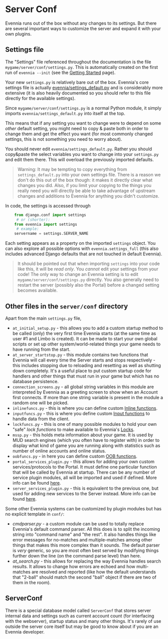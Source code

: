 # Server Conf


Evennia runs out of the box without any changes to its settings. But there are several important ways to customize the server and expand it with your own plugins. 

## Settings file

The "Settings" file referenced throughout the documentation is the file `mygame/server/conf/settings.py`. This is automatically created on the first run of `evennia --init` (see the [Getting Started](./Getting-Started) page). 

Your new `settings.py` is relatively bare out of the box. Evennia's core settings file is actually [evennia/settings_default.py](https://github.com/evennia/evennia/blob/master/evennia/settings_default.py) and is considerably more extensive (it is also heavily documented so you should refer to this file directly for the available settings). 

Since `mygame/server/conf/settings.py` is a normal Python module, it simply imports `evennia/settings_default.py` into itself at the top.

This means that if any setting you want to change were to depend on some *other* default setting, you might need to copy & paste both in order to change them and get the effect you want (for most commonly changed settings, this is not something you need to worry about).

You should never edit `evennia/settings_default.py`. Rather you should copy&paste the select variables you want to change into your `settings.py` and edit them there. This will overload the previously imported defaults.

> Warning: It may be tempting to copy everything from `settings_default.py` into your own settings file. There is a reason we don't do this out of the box though: it makes it directly clear what changes you did. Also, if you limit your copying to the things you really need you will directly be able to take advantage of upstream changes and additions to Evennia for anything you didn't customize. 

In code, the settings is accessed through 

```python
    from django.conf import settings
     # or (shorter):
    from evennia import settings
     # example:
    servername = settings.SERVER_NAME
```

Each setting appears as a property on the imported `settings` object.  You can also explore all possible options with `evennia.settings_full` (this also includes advanced Django defaults that are not touched in default Evennia). 

> It should be pointed out that when importing `settings` into your code like this, it will be *read only*. You *cannot* edit your settings from your code! The only way to change an Evennia setting is to edit `mygame/server/conf/settings.py` directly. You also generally need to restart the server (possibly also the Portal) before a changed setting becomes available. 

## Other files in the `server/conf` directory

Apart from the main `settings.py` file, 

- `at_initial_setup.py` - this allows you to add a custom startup method to be called (only) the very first time Evennia starts (at the same time as user #1 and Limbo is created). It can be made to start your own global scripts or set up other system/world-related things your game needs to have running from the start.
- `at_server_startstop.py` - this module contains two functions that Evennia will call every time the Server starts and stops respectively - this includes stopping due to reloading and resetting as well as shutting down completely. It's a useful place to put custom startup code for handlers and other things that must run in your game but which has no database persistence.
- `connection_screens.py` - all global string variables in this module are interpreted by Evennia as a greeting screen to show when an Account first connects. If more than one string variable is present in the module a random one will be picked.
- `inlinefuncs.py` - this is where you can define custom [Inline functions](./TextTags#inlinefuncs).
- `inputfuncs.py` - this is where you define custom [Input functions](./Inputfuncs) to handle data from the client.
- `lockfuncs.py` - this is one of many possible modules to hold your own "safe" *lock functions* to make available to Evennia's [Locks](./Locks).
- `mssp.py` - this holds meta information about your game. It is used by MUD search engines (which you often have to register with) in order to display what kind of game you are running along with
    statistics such as number of online accounts and online status.
- `oobfuncs.py` - in here you can define custom [OOB functions](./OOB).
- `portal_services_plugin.py` - this allows for adding your own custom services/protocols to the Portal. It must define one particular function that will be called by Evennia at startup. There can be any number of service plugin modules, all will be imported and used if defined. More info can be found [here](http://code.google.com/p/evennia/wiki/SessionProtocols#Adding_custom_Protocols).
- `server_services_plugin.py` - this is equivalent to the previous one, but used for adding new services to the Server instead. More info can be found [here](http://code.google.com/p/evennia/wiki/SessionProtocols#Adding_custom_Protocols).

Some other Evennia systems can be customized by plugin modules but has no explicit template in `conf/`:

- *cmdparser.py* - a custom module can be used to totally replace Evennia's default command parser. All this does is to split the incoming string into "command name" and "the rest". It also handles things like error messages for no-matches and multiple-matches among other things that makes this more complex than it sounds. The default parser is *very* generic, so you are most often best served by modifying things further down the line (on the command parse level) than here.
- *at_search.py* - this allows for replacing the way Evennia handles search results. It allows to change how errors are echoed and how multi-matches are resolved and reported (like how the default understands that "2-ball" should match the second "ball" object if there are two of them in the room).

## ServerConf

There is a special database model called `ServerConf` that stores server internal data and settings such as current account count (for interfacing with the webserver), startup status and many other things.  It's rarely of use outside the server core itself but may be good to
know about if you are an Evennia developer. 
